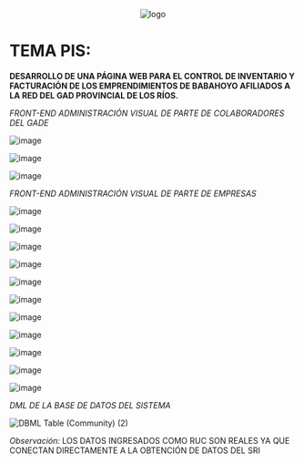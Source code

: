 <center style="text-align: center">
    
![logo](https://github.com/carloscolchinec/pis-istb232/assets/75394232/9c97cd68-a85f-4589-b53f-f4d2fee10c55)


</center>


# TEMA PIS: 
**DESARROLLO DE UNA PÁGINA WEB PARA EL CONTROL DE INVENTARIO Y FACTURACIÓN DE LOS EMPRENDIMIENTOS DE BABAHOYO AFILIADOS A LA RED DEL GAD PROVINCIAL DE LOS RÍOS.**

*FRONT-END ADMINISTRACIÓN VISUAL DE PARTE DE COLABORADORES DEL GADE*

![image](https://github.com/carloscolchinec/pis-istb232/assets/75394232/70ffbeee-e20b-46d3-b878-5807ba8ae915)

![image](https://github.com/carloscolchinec/pis-istb232/assets/75394232/580bd520-096e-4625-94ff-3e038dede63c)

![image](https://github.com/carloscolchinec/pis-istb232/assets/75394232/15180366-f5e9-441f-b284-076c6c52fb4d)


*FRONT-END ADMINISTRACIÓN VISUAL DE PARTE DE EMPRESAS*

![image](https://github.com/carloscolchinec/pis-istb232/assets/75394232/053ac403-3705-47d8-aa81-d8becf45775b)

![image](https://github.com/carloscolchinec/pis-istb232/assets/75394232/625ee5af-0c2b-4cc6-b039-3fb62c4ce244)

![image](https://github.com/carloscolchinec/pis-istb232/assets/75394232/e3c8896c-c59a-4bdb-80d6-c94fcccd014c)

![image](https://github.com/carloscolchinec/pis-istb232/assets/75394232/bd98e85e-93b7-4937-bdbf-e2860e5d81f3)

![image](https://github.com/carloscolchinec/pis-istb232/assets/75394232/68387c08-c042-4f38-b181-dd669b6a88a3)

![image](https://github.com/carloscolchinec/pis-istb232/assets/75394232/c33984a1-5a14-47ff-9353-5420d45c005f)

![image](https://github.com/carloscolchinec/pis-istb232/assets/75394232/5e40c1ce-e997-4329-9f31-da8276d1a16c)

![image](https://github.com/carloscolchinec/pis-istb232/assets/75394232/4fcfcc31-6989-4f2b-9dc3-43e487eb4faf)

![image](https://github.com/carloscolchinec/pis-istb232/assets/75394232/7254c2f3-7905-4333-bc59-ecb14d2b086e)

![image](https://github.com/carloscolchinec/pis-istb232/assets/75394232/c228983d-7b6f-44a3-97de-cfe788e2ce55)

![image](https://github.com/carloscolchinec/pis-istb232/assets/75394232/7b0fc23d-f360-4360-a506-b998eae2778f)


*DML DE LA BASE DE DATOS DEL SISTEMA*

![DBML Table (Community) (2)](https://github.com/carloscolchinec/pis-istb232/assets/75394232/be0317b4-19b4-4d22-bb2e-5cf0a2e63389)



*Observación:* LOS DATOS INGRESADOS COMO RUC SON REALES YA QUE CONECTAN DIRECTAMENTE A LA OBTENCIÓN DE DATOS DEL SRI





